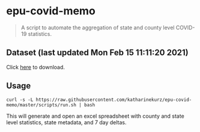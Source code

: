 # epu-covid-memo

> A script to automate the aggregation of state and county level COVID-19 statistics.

<!-- tmpl start -->

## Dataset (last updated Mon Feb 15 11:11:20 2021)

Click [here](https://covid-artifacts.s3.amazonaws.com/records/2021-2-15-111120-covid_artifact.xls) to download.

<!-- tmpl end -->

## Usage

```
curl -s -L https://raw.githubusercontent.com/katharinekurz/epu-covid-memo/master/scripts/run.sh | bash
```

This will generate and open an excel spreadsheet with county and state level statistics, state metadata, and 7 day deltas.